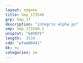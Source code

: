 ```yaml
---
layout: smgene
title: Smp_173540
grp: Smp_17
description: "integrin alpha ps"
smp: Smp_173540.1
uniprot: "G4VDY5"
length:  3534
cdd: "pfam08441"
kk: ns
categories: sm
---
```

